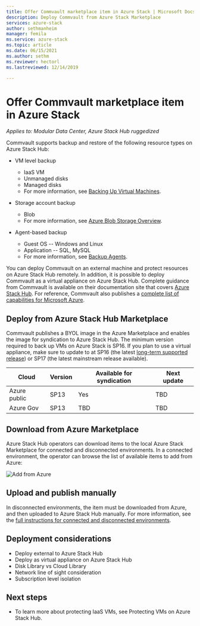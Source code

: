 ```yaml
---
title: Offer Commvault marketplace item in Azure Stack | Microsoft Docs
description: Deploy Commvault from Azure Stack Marketplace
services: azure-stack
author: sethmanheim
manager: femila
ms.service: azure-stack
ms.topic: article
ms.date: 06/15/2021
ms.author: sethm
ms.reviewer: hectorl
ms.lastreviewed: 12/14/2019

---
```


# Offer Commvault marketplace item in Azure Stack

*Applies to: Modular Data Center, Azure Stack Hub ruggedized*

Commvault supports backup and restore of the following resource types on Azure Stack Hub:

- VM level backup
  - IaaS VM
  - Unmanaged disks
  - Managed disks
  - For more information, see [Backing Up Virtual Machines](https://docs.metallic.io/metallic/configuring_backups_for_hyper_v_virtual_machines.html).

- Storage account backup
  - Blob
  - For more information, see [Azure Blob Storage Overview](https://docs.metallic.io/metallic/azure_blob_storage.html).

- Agent-based backup
  - Guest OS -- Windows and Linux
  - Application -- SQL, MySQL
  - For more information, see [Backup Agents](https://documentation.commvault.com/2023e/essential/application_based_backups_for_virtual_server_agent.html).

You can deploy Commvault on an external machine and protect resources on Azure Stack Hub remotely. In addition, it is possible to deploy Commvault as a virtual appliance on Azure Stack Hub. Complete guidance from Commvault is available on their documentation site that covers [Azure Stack Hub](https://documentation.commvault.com/2023e/essential/azure_stack_hub.html). For reference, Commvault also publishes a [complete list of capabilities for Microsoft Azure](https://docs.metallic.io/metallic/index.html).

## Deploy from Azure Stack Hub Marketplace

Commvault publishes a BYOL image in the Azure Marketplace and enables the image for syndication to Azure Stack Hub. The minimum version required to back up VMs on Azure Stack is SP16. If you plan to use a virtual appliance, make sure to update to at SP16 (the latest [long-term supported release](https://documentation.commvault.com/2023e/essential/platform_release_schedule_and_lifecycles.html)) or SP17 (the latest mainstream release available).

| Cloud        | Version | Available for syndication | Next update |
|--------------|---------|---------------------------|-------------|
| Azure public | SP13    | Yes                       | TBD         |
| Azure Gov    | SP13    | TBD                       | TBD         |

## Download from Azure Marketplace

Azure Stack Hub operators can download items to the local Azure Stack Marketplace for connected and disconnected environments. In a connected environment, the operator can browse the list of available items to add from Azure:

![Add from Azure](media/azure-stack-commvault-offer-tzl/add-from-azure.png)

## Upload and publish manually

In disconnected environments, the item must be downloaded from Azure, and then uploaded to Azure Stack Hub manually. For more information, see the [full instructions for connected and disconnected environments](../../operator/azure-stack-download-azure-marketplace-item.md).

## Deployment considerations

- Deploy external to Azure Stack Hub
- Deploy as virtual appliance on Azure Stack Hub
- Disk Library vs Cloud Library
- Network line of sight consideration
- Subscription level isolation

## Next steps

- To learn more about protecting IaaS VMs, see Protecting VMs on Azure Stack Hub.
